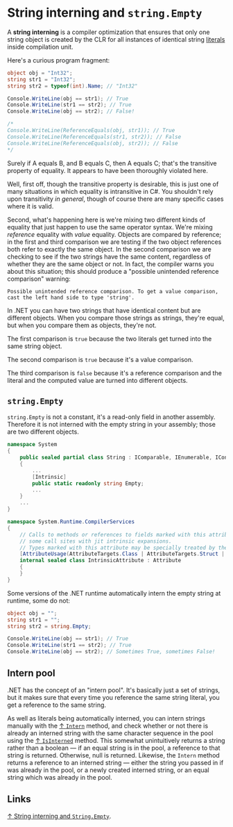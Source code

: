 # String interning and `string.Empty`

A **string interning** is a compiler optimization that ensures that only one string object is created by the CLR for all instances of identical string [literals](/csharp/literal.md) inside compilation unit.

Here's a curious program fragment:

```csharp
object obj = "Int32";
string str1 = "Int32";
string str2 = typeof(int).Name; // "Int32"

Console.WriteLine(obj == str1); // True
Console.WriteLine(str1 == str2); // True
Console.WriteLine(obj == str2); // False!

/*
Console.WriteLine(ReferenceEquals(obj, str1)); // True
Console.WriteLine(ReferenceEquals(str1, str2)); // False
Console.WriteLine(ReferenceEquals(obj, str2)); // False
*/
```

Surely if A equals B, and B equals C, then A equals C; that's the transitive property of equality. It appears to have been thoroughly violated here.

Well, first off, though the transitive property is desirable, this is just one of many situations in which equality is intransitive in C#. You shouldn't rely upon transitivity *in general*, though of course there are many specific cases where it is valid.

Second, what's happening here is we're mixing two different kinds of equality that just happen to use the same operator syntax. We're mixing *reference* equality with *value* equality. Objects are compared by reference; in the first and third comparison we are testing if the two object references both refer to exactly the same object. In the second comparison we are checking to see if the two strings have the same content, regardless of whether they are the same object or not. In fact, the compiler warns you about this situation; this should produce a "possible unintended reference comparison" warning:

```text
Possible unintended reference comparison. To get a value comparison, cast the left hand side to type 'string'.
```

In .NET you can have two strings that have identical content but are different objects. When you compare those strings as strings, they're equal, but when you compare them as objects, they're not.

The first comparison is `true` because the two literals get turned into the same string object.

The second comparison is `true` because it's a value comparison.

The third comparison is `false` because it's a reference comparison and the literal and the computed value are turned into different objects.

## `string.Empty`

`string.Empty` is not a constant, it's a read-only field in another assembly. Therefore it is not interned with the empty string in your assembly; those are two different objects.

```csharp
namespace System
{
    public sealed partial class String : IComparable, IEnumerable, IConvertible, IEnumerable<char>, IComparable<string?>, IEquatable<string?>, ICloneable
    {
        ...
        [Intrinsic]
        public static readonly string Empty;
        ...
    }
    ...
}
```

```csharp
namespace System.Runtime.CompilerServices
{
    // Calls to methods or references to fields marked with this attribute may be replaced at
    // some call sites with jit intrinsic expansions.
    // Types marked with this attribute may be specially treated by the runtime/compiler.
    [AttributeUsage(AttributeTargets.Class | AttributeTargets.Struct | AttributeTargets.Method | AttributeTargets.Constructor | AttributeTargets.Field, Inherited = false)]
    internal sealed class IntrinsicAttribute : Attribute
    {
    }
}
```

Some versions of the .NET runtime automatically intern the empty string at runtime, some do not:

```csharp
object obj = "";
string str1 = "";
string str2 = string.Empty;

Console.WriteLine(obj == str1); // True
Console.WriteLine(str1 == str2); // True
Console.WriteLine(obj == str2); // Sometimes True, sometimes False!
```

## Intern pool

.NET has the concept of an "intern pool". It's basically just a set of strings, but it makes sure that every time you reference the same string literal, you get a reference to the same string.

As well as literals being automatically interned, you can intern strings manually with the [↑ `Intern`](https://learn.microsoft.com/en-us/dotnet/api/system.string.intern) method, and check whether or not there is already an interned string with the same character sequence in the pool using the [↑ `IsInterned`](https://learn.microsoft.com/en-us/dotnet/api/system.string.isinterned) method. This somewhat unintuitively returns a string rather than a boolean — if an equal string is in the pool, a reference to that string is returned. Otherwise, null is returned. Likewise, the `Intern` method returns a reference to an interned string — either the string you passed in if was already in the pool, or a newly created interned string, or an equal string which was already in the pool.

## Links

[↑ String interning and `String.Empty`](https://learn.microsoft.com/en-us/archive/blogs/ericlippert/string-interning-and-string-empty).
